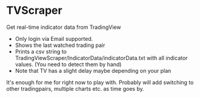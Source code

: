 # TVScraper
Get real-time indicator data from TradingView

- Only login via Email supported.
- Shows the last watched trading pair
- Prints a csv string to TradingViewScraper/IndicatorData/indicatorData.txt with all indicator values. (You need to detect them by hand)
- Note that TV has a slight delay maybe depending on your plan

It's enough for me for right now to play with. Probably will add switching to other tradingpairs, multiple charts etc. as time goes by.
